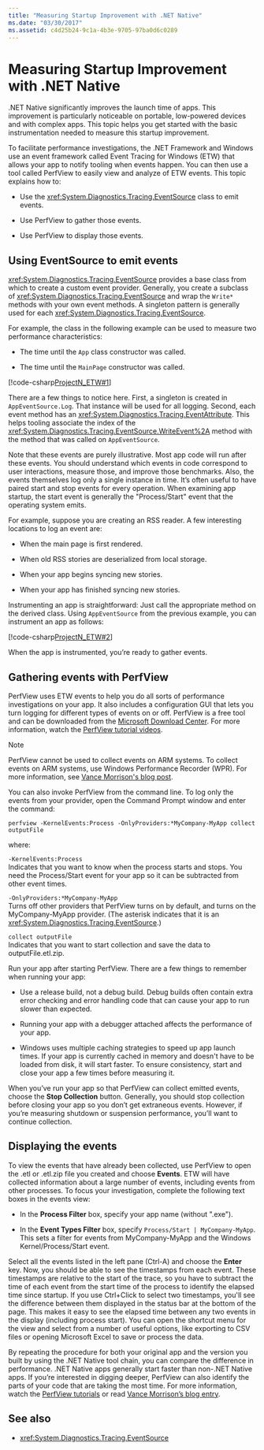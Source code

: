 ```yaml
---
title: "Measuring Startup Improvement with .NET Native"
ms.date: "03/30/2017"
ms.assetid: c4d25b24-9c1a-4b3e-9705-97ba0d6c0289
---
```

# Measuring Startup Improvement with .NET Native
.NET Native significantly improves the launch time of apps. This improvement is particularly noticeable on portable, low-powered devices and with complex apps. This topic helps you get started with the basic instrumentation needed to measure this startup improvement.  
  
 To facilitate performance investigations, the .NET Framework and Windows use an event framework called Event Tracing for Windows (ETW) that allows your app to notify tooling when events happen. You can then use a tool called PerfView to easily view and analyze of ETW events. This topic explains how to:  
  
- Use the <xref:System.Diagnostics.Tracing.EventSource> class to emit events.  
  
- Use PerfView to gather those events.  
  
- Use PerfView to display those events.  
  
## Using EventSource to emit events  
 <xref:System.Diagnostics.Tracing.EventSource> provides a base class from which to create a custom event provider. Generally, you create a subclass of <xref:System.Diagnostics.Tracing.EventSource> and wrap the `Write*` methods with your own event methods. A singleton pattern is generally used for each <xref:System.Diagnostics.Tracing.EventSource>.  
  
 For example, the class in the following example can be used to measure two performance characteristics:  
  
- The time until the `App` class constructor was called.  
  
- The time until the `MainPage` constructor was called.  
  
 [!code-csharp[ProjectN_ETW#1](../../../samples/snippets/csharp/VS_Snippets_CLR/projectn_etw/cs/etw1.cs#1)]  
  
 There are a few things to notice here. First, a singleton is created in `AppEventSource.Log`. That instance will be used for all logging. Second, each event method has an <xref:System.Diagnostics.Tracing.EventAttribute>. This helps tooling associate the index of the <xref:System.Diagnostics.Tracing.EventSource.WriteEvent%2A> method with the method that was called on `AppEventSource`.  
  
 Note that these events are purely illustrative. Most app code will run after these events. You should understand which events in code correspond to user interactions, measure those, and improve those benchmarks. Also, the events themselves log only a single instance in time. It’s often useful to have paired start and stop events for every operation. When examining app startup, the start event is generally the "Process/Start" event that the operating system emits.  
  
 For example, suppose you are creating an RSS reader. A few interesting locations to log an event are:  
  
- When the main page is first rendered.  
  
- When old RSS stories are deserialized from local storage.  
  
- When your app begins syncing new stories.  
  
- When your app has finished syncing new stories.  
  
 Instrumenting an app is straightforward: Just call the appropriate method on the derived class. Using `AppEventSource` from the previous example, you can instrument an app as follows:  
  
 [!code-csharp[ProjectN_ETW#2](../../../samples/snippets/csharp/VS_Snippets_CLR/projectn_etw/cs/etw2.cs#2)]  
  
 When the app is instrumented, you’re ready to gather events.  
  
## Gathering events with PerfView  
 PerfView uses ETW events to help you do all sorts of performance investigations on your app. It also includes a configuration GUI that lets you turn logging for different types of events on or off. PerfView is a free tool and can be downloaded from the [Microsoft Download Center](https://www.microsoft.com/download/details.aspx?id=28567). For more information, watch the [PerfView tutorial videos](https://channel9.msdn.com/Series/PerfView-Tutorial).  
  
> [!NOTE]
> PerfView cannot be used to collect events on ARM systems. To collect events on ARM systems, use Windows Performance Recorder (WPR). For more information, see [Vance Morrison's blog post](https://docs.microsoft.com/archive/blogs/vancem/collecting-etwperfview-data-on-an-windows-rt-winrt-arm-surface-device).  
  
 You can also invoke PerfView from the command line. To log only the events from your provider, open the Command Prompt window and enter the command:  
  
```console
perfview -KernelEvents:Process -OnlyProviders:*MyCompany-MyApp collect outputFile
```  
  
 where:  
  
 `-KernelEvents:Process`  
 Indicates that you want to know when the process starts and stops. You need the Process/Start event for your app so it can be subtracted from other event times.  
  
 `-OnlyProviders:*MyCompany-MyApp`  
 Turns off other providers that PerfView turns on by default, and turns on the MyCompany-MyApp provider.  (The asterisk indicates that it is an <xref:System.Diagnostics.Tracing.EventSource>.)  
  
 `collect outputFile`  
 Indicates that you want to start collection and save the data to outputFile.etl.zip.  
  
 Run your app after starting PerfView. There are a few things to remember when running your app:  
  
- Use a release build, not a debug build. Debug builds often contain extra error checking and error handling code that can cause your app to run slower than expected.  
  
- Running your app with a debugger attached affects the performance of your app.  
  
- Windows uses multiple caching strategies to speed up app launch times. If your app is currently cached in memory and doesn't have to be loaded from disk, it will start faster. To ensure consistency, start and close your app a few times before measuring it.  
  
 When you’ve run your app so that PerfView can collect emitted events, choose the **Stop Collection** button. Generally, you should stop collection before closing your app so you don’t get extraneous events. However, if you’re measuring shutdown or suspension performance, you’ll want to continue collection.  
  
## Displaying the events  
 To view the events that have already been collected, use PerfView to open the .etl or .etl.zip file you created and choose **Events**. ETW will have collected information about a large number of events, including events from other processes. To focus your investigation, complete the following text boxes in the events view:  
  
- In the **Process Filter** box, specify your app name (without ".exe").  
  
- In the **Event Types Filter** box, specify `Process/Start | MyCompany-MyApp`. This sets a filter for events from MyCompany-MyApp and the Windows Kernel/Process/Start event.  
  
 Select all the events listed in the left pane (Ctrl-A) and choose the **Enter** key. Now, you should be able to see the timestamps from each event. These timestamps are relative to the start of the trace, so you have to subtract the time of each event from the start time of the process to identify the elapsed time since startup. If you use Ctrl+Click to select two timestamps, you'll see the difference between them displayed in the status bar at the bottom of the page. This makes it easy to see the elapsed time between any two events in the display (including process start). You can open the shortcut menu for the view and select from a number of useful options, like exporting to CSV files or opening Microsoft Excel to save or process the data.  
  
 By repeating the procedure for both your original app and the version you built by using the .NET Native tool chain, you can compare the difference in performance.   .NET Native apps generally start faster than non-.NET Native apps. If you’re interested in digging deeper, PerfView can also identify the parts of your code that are taking the most time. For more information, watch the [PerfView tutorials](https://channel9.msdn.com/Series/PerfView-Tutorial) or read [Vance Morrison’s blog entry](https://docs.microsoft.com/archive/blogs/vancem/publication-of-the-perfview-performance-analysis-tool).  
  
## See also

- <xref:System.Diagnostics.Tracing.EventSource>
